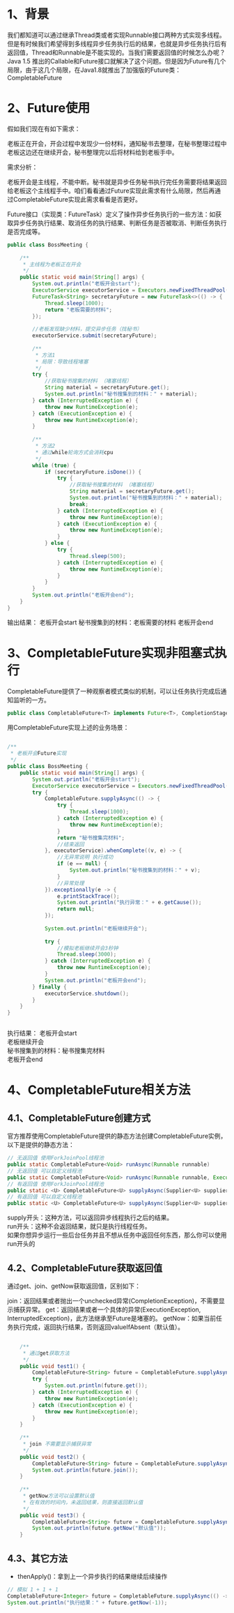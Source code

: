 
# 1、背景

我们都知道可以通过继承Thread类或者实现Runnable接口两种方式实现多线程。但是有时候我们希望得到多线程异步任务执行后的结果，也就是异步任务执行后有返回值，Thread和Runnable是不能实现的。当我们需要返回值的时候怎么办呢？ Java 1.5 推出的Callable和Future接口就解决了这个问题。但是因为Future有几个局限，由于这几个局限，在Java1.8就推出了加强版的Future类：CompletableFuture


# 2、Future使用

假如我们现在有如下需求：

老板正在开会，开会过程中发现少一份材料，通知秘书去整理，在秘书整理过程中老板这边还在继续开会，秘书整理完以后将材料给到老板手中。

需求分析：

老板开会是主线程，不能中断。秘书就是异步任务秘书执行完任务需要将结果返回给老板这个主线程手中。咱们看看通过Future实现此需求有什么局限，然后再通过CompletableFuture实现此需求看看是否更好。

Future接口（实现类：FutureTask）定义了操作异步任务执行的一些方法：如获取异步任务执行结果、取消任务的执行结果、判断任务是否被取消、判断任务执行是否完成等。

```java
public class BossMeeting {
 
    /**
     * 主线程为老板正在开会
     */
    public static void main(String[] args) {
        System.out.println("老板开会start");
        ExecutorService executorService = Executors.newFixedThreadPool(1);
        FutureTask<String> secretaryFuture = new FutureTask<>(() -> {
            Thread.sleep(1000);
            return "老板需要的材料";
        });
 
        //老板发现缺少材料，提交异步任务（找秘书）
        executorService.submit(secretaryFuture);
 
        /**
         * 方法1
         * 局限：导致线程堵塞
         */
        try {
            //获取秘书搜集的材料 （堵塞线程）
            String material = secretaryFuture.get();
            System.out.println("秘书搜集到的材料：" + material);
        } catch (InterruptedException e) {
            throw new RuntimeException(e);
        } catch (ExecutionException e) {
            throw new RuntimeException(e);
        }
 
        /**
         * 方法2
         * 通过while轮询方式会消耗cpu
         */
        while (true) {
            if (secretaryFuture.isDone()) {
                try {
                    //获取秘书搜集的材料 （堵塞线程）
                    String material = secretaryFuture.get();
                    System.out.println("秘书搜集到的材料：" + material);
                    break;
                } catch (InterruptedException e) {
                    throw new RuntimeException(e);
                } catch (ExecutionException e) {
                    throw new RuntimeException(e);
                }
            } else {
                try {
                    Thread.sleep(500);
                } catch (InterruptedException e) {
                    throw new RuntimeException(e);
                }
            }
        }
        System.out.println("老板开会end");
    }
}
```

输出结果：
老板开会start
秘书搜集到的材料：老板需要的材料
老板开会end
# 3、CompletableFuture实现非阻塞式执行

CompletableFuture提供了一种观察者模式类似的机制，可以让任务执行完成后通知监听的一方。

```java
public class CompletableFuture<T> implements Future<T>, CompletionStage<T> {
```

用CompletableFuture实现上述的业务场景：

```java
 
/**
 * 老板开会Future实现
 */
public class BossMeeting {
    public static void main(String[] args) {
        System.out.println("老板开会start");
        ExecutorService executorService = Executors.newFixedThreadPool(1);
        try {
            CompletableFuture.supplyAsync(() -> {
                try {
                    Thread.sleep(1000);
                } catch (InterruptedException e) {
                    throw new RuntimeException(e);
                }
                return "秘书搜集完材料";
                //结束返回
            }, executorService).whenComplete((v, e) -> {
                //无异常说明 执行成功
                if (e == null) {
                    System.out.println("秘书搜集到的材料：" + v);
                }
                //异常处理
            }).exceptionally(e -> {
                e.printStackTrace();
                System.out.println("执行异常：" + e.getCause());
                return null;
            });
 
            System.out.println("老板继续开会");
 
            try {
                //模拟老板继续开会3秒钟
                Thread.sleep(3000);
            } catch (InterruptedException e) {
                throw new RuntimeException(e);
            }
            System.out.println("老板开会end");
        } finally {
            executorService.shutdown();
        }
    }
}



```

执行结果：
老板开会start  
老板继续开会  
秘书搜集到的材料：秘书搜集完材料  
老板开会end


# 4、CompletableFuture相关方法


## 4.1、CompletableFuture创建方式

官方推荐使用CompletableFuture提供的静态方法创建CompletableFuture实例，以下是提供的静态方法：

```java
// 无返回值 使用ForkJoinPool线程池
public static CompletableFuture<Void> runAsync(Runnable runnable)
// 无返回值 可以自定义线程池
public static CompletableFuture<Void> runAsync(Runnable runnable, Executor executor)
// 有返回值 使用ForkJoinPool线程池
public static <U> CompletableFuture<U> supplyAsync(Supplier<U> supplier)
// 有返回值 可以自定义线程池
public static <U> CompletableFuture<U> supplyAsync(Supplier<U> supplier, Executor executor)
```

supply开头：这种方法，可以返回异步线程执行之后的结果。  
run开头：这种不会返回结果，就只是执行线程任务。  
如果你想异步运行一些后台任务并且不想从任务中返回任何东西，那么你可以使用run开头的


## 4.2、CompletableFuture获取返回值

通过get、join、getNow获取返回值，区别如下：

join：返回结果或者抛出一个unchecked异常(CompletionException)，不需要显示捕获异常。
get：返回结果或者一个具体的异常(ExecutionException, InterruptedException)，此方法继承至Future是堵塞的。
getNow：如果当前任务执行完成，返回执行结果，否则返回valueIfAbsent（默认值）。

```java
 
    /**
     * 通过get获取方法
     */
    public void test1() {
        CompletableFuture<String> future = CompletableFuture.supplyAsync(() -> "get方法需要显示捕获异常");
        try {
            System.out.println(future.get());
        } catch (InterruptedException e) {
            throw new RuntimeException(e);
        } catch (ExecutionException e) {
            throw new RuntimeException(e);
        }
    }
 
    /**
     * join 不需要显示捕获异常
     */
    public void test2() {
        CompletableFuture<String> future = CompletableFuture.supplyAsync(() -> "join方法不需要显示捕获异常");
        System.out.println(future.join());
    }
 
    /**
     * getNow方法可以设置默认值
     * 在有效的时间内，未返回结果，则直接返回默认值
     */
    public void test3() {
        CompletableFuture<String> future = CompletableFuture.supplyAsync(() -> "getNow获取返回值");
        System.out.println(future.getNow("默认值"));
    }
```

## 4.3、其它方法

- thenApply()：拿到上一个异步执行的结果继续后续操作

```java
// 模拟 1 + 1 + 1
CompletableFuture<Integer> future = CompletableFuture.supplyAsync(() -> 1).thenApply(v -> v + 1).thenApply(v -> v + 1);
System.out.println("执行结果：" + future.getNow(-1));
```

